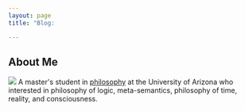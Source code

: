 ```yaml
---
layout: page
title: "Blog:

---
```

## About Me
![](https://github.com/yilmazdozlu/yilmazdozlu.github.io/blob/master/images/IMG_9725.JPG)
A master's student in [philosophy](https://philosophy.arizona.edu/people/yilmaz-dogukan-ozlu) at the University of Arizona
who
interested in philosophy of logic, meta-semantics, philosophy of time, reality, and consciousness.
